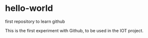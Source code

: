 # hello-world
first repository to learn github

This is the first experiment with Github, to be used in the IOT project.
